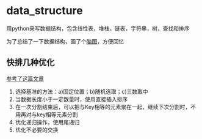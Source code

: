 # data_structure
用python来写数据结构，包含线性表，堆栈，链表，字符串，树，查找和排序


为了总结了一下数据结构，画了个[脑图](http://naotu.baidu.com/file/25db93335d5ee0b91723ac937db46768?token=27a14fe7d60d2f1a)，方便回忆


## 快排几种优化
[参考了这篇文章](https://blog.csdn.net/hacker00011000/article/details/52176100)  
1. 选择基准的方法：a)固定位置；b)随机选取；c)三数取中
2. 当数据长度小于一定数量时，使用直接插入排序
3. 在一次分割结束后，可以把与Key相等的元素聚在一起，继续下次分割时，不用再对与key相等元素分割
4. 优化递归操作，使用尾递归
5. 优化不必要的交换
